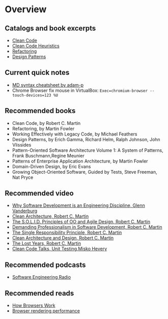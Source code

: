 # Overview

## Catalogs and book excerpts

 * [Clean Code](https://github.com/ak80/edu/blob/master/src/main/resources/catalogs/CleanCode.md)
 * [Clean Code Heuristics](https://github.com/ak80/edu/blob/master/src/main/resources/catalogs/CleanCodeHeuristics.md)
 * [Refactoring](https://github.com/ak80/edu/blob/master/src/main/resources/catalogs/Refactoring.md)
 * [Design Patterns](https://github.com/ak80/edu/blob/master/src/main/resources/catalogs/DesignPatterns.md)
 
## Current quick notes
 * [MD syntax cheatsheet by adam-p](https://github.com/adam-p/markdown-here/wiki/Markdown-Cheatsheet)
 * Chrome Browser fix mouse in VirtualBox: `Exec=chromium-browser --touch-devices=123 %U`

## Recommended books
 * Clean Code, by Robert C. Martin
 * Refactoring, by Martin Fowler
 * Working Effectively with Legacy Code, by Michael Feathers
 * Design Patterns, by Erich Gamma, Richard Helm, Ralph Johnson, John Vlissides
 * Pattern-Oriented Software Architecture Volume 1: A System of Patterns, Frank Buschmann,Regine Meunier
 * Patterns of Enterprise Application Architecture, by Martin Fowler
 * Domain-Driven Design, by Eric Evans
 * Growing Object-Oriente​d Software, Guided by Tests, Steve Freeman, Nat Pryce
 
## Recommended video
 * [Why Software Development is an Engineering Discipline, Glenn Vanderburg](https://www.youtube.com/watch?v=zDEpeWQHtFU)
 * [Clean Architecture, Robert C. Martin](https://www.youtube.com/watch?v=Nltqi7ODZTM)
 * [The S.O.L.I.D. Principles of OO and Agile Design, Robert C. Martin](https://www.youtube.com/watch?v=t86v3N4OshQ)
 * [Demanding Professionalism in Software Development, Robert C. Martin](https://www.youtube.com/watch?v=p0O1VVqRSK0)
 * [The Single Responsibility Principle, Robert C. Martin](https://www.youtube.com/watch?v=Gt0M_OHKhQE)
 * [Clean Architecture and Design, Robert C. Martin](https://www.youtube.com/watch?v=asLUTiJJqdE)
 * [The Lost Years, Robert C. Martin](https://www.youtube.com/watch?v=WpkDN78P884)
 * [Clean Code Talks, Unit Testing,Misko Hevery](https://www.youtube.com/watch?v=wEhu57pih5w)
 
## Recommended podcasts
 * [Software Engineering Radio](http://www.se-radio.net/)

## Recommended reads
 * [How Browsers Work](http://www.html5rocks.com/en/tutorials/internals/howbrowserswork/)
 * [Browser rendering performance](https://developers.google.com/web/fundamentals/performance/rendering/)